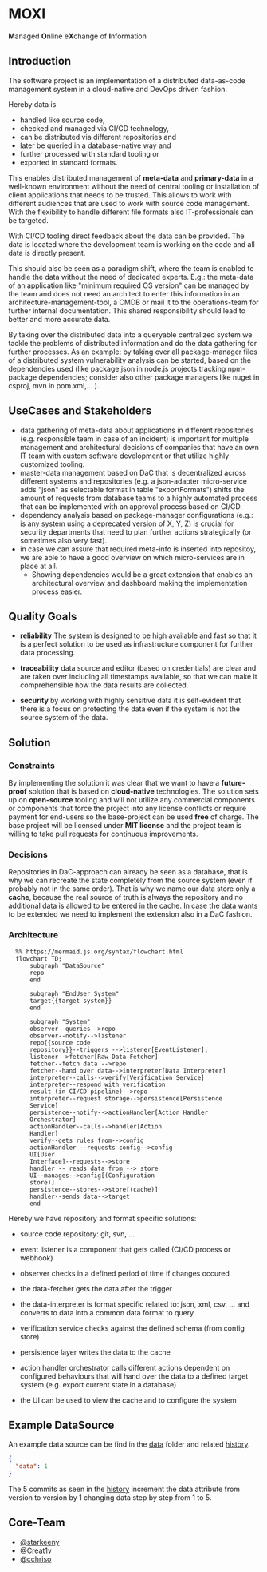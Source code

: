 # MOXI
**M**anaged **O**nline e**X**change of **I**nformation

## Introduction

The software project is an implementation of a distributed data-as-code management system in a cloud-native and DevOps driven fashion.

Hereby data is

* handled like source code,
* checked and managed via CI/CD technology,
* can be distributed via different repositories and
* later be queried in a database-native way and
* further processed with standard tooling or
* exported in standard formats.

This enables distributed management of **meta-data** and **primary-data** in a well-known environment without the need of central tooling or installation of client applications that needs to be trusted.
This allows to work with different audiences that are used to work with source code management.
With the flexibility to handle different file formats also IT-professionals can be targeted.

With CI/CD tooling direct feedback about the data can be provided.
The data is located where the development team is working on the code and all data is directly present.

This should also be seen as a paradigm shift, where the team is enabled to handle the data without the need of dedicated experts.
E.g.: the meta-data of an application like "minimum required OS version" can be managed by the team and does not need an architect to enter this information in an architecture-management-tool, a CMDB or mail it to the operations-team for further internal documentation.
This shared responsibility should lead to better and more accurate data.

By taking over the distributed data into a queryable centralized system we tackle the problems of distributed information and do the data gathering for further processes.
As an example: by taking over all package-manager files of a distributed system vulnerability analysis can be started, based on the dependencies used (like package.json in node.js projects tracking npm-package dependencies; consider also other package managers like nuget in csproj, mvn in pom.xml,... ).

## UseCases and Stakeholders

* data gathering of meta-data about applications in different repositories (e.g. responsible team in case of an incident) is important for multiple management and architectural decisions of companies that have an own IT team with custom software development or that utilize highly customized tooling.
* master-data management based on DaC that is decentralized across different systems and repositories (e.g. a json-adapter micro-service adds "json" as selectable format in table "exportFormats") shifts the amount of requests from database teams to a highly automated process that can be implemented with an approval process based on CI/CD.
* dependency analysis based on package-manager configurations (e.g.: is any system using a deprecated version of X, Y, Z) is crucial for security departments that need to plan further actions strategically (or sometimes also very fast).
* in case we can assure that required meta-info is inserted into repositoy, we are able to have a good overview on which micro-services are in place at all.
  * Showing dependencies would be a great extension that enables an architectural overview and dashboard making the implementation process easier.

## Quality Goals

* **reliability**
  The system is designed to be high available and fast so that it is a perfect solution to be used as infrastructure component for further data processing.
* **traceability**
  data source and editor (based on credentials) are clear and are taken over including all timestamps available, so that we can make it comprehensible how the data results are collected.

* **security**
  by working with highly sensitive data it is self-evident that there is a focus on protecting the data even if the system is not the source system of the data.

## Solution

### Constraints

By implementing the solution it was clear that we want to have a **future-proof** solution that is based on **cloud-native** technologies. The solution sets up on **open-source** tooling and will not utilize any commercial components or components that force the project into any license conflicts or require payment for end-users so the base-project can be used **free** of charge. The base project will be licensed under **MIT license** and the project team is willing to take pull requests for continuous improvements.

### Decisions

Repositories in DaC-approach can already be seen as a database, that is why we can recreate the state completely from the source system (even if probably not in the same order). That is why we name our data store only a **cache**, because the real source of truth is always the repository and no additional data is allowed to be entered in the cache. In case the data wants to be extended we need to implement the extension also in a DaC fashion.

### Architecture

```mermaid
  %% https://mermaid.js.org/syntax/flowchart.html
  flowchart TD;
      subgraph "DataSource"
      repo
      end

      subgraph "EndUser System"
      target{{target system}}
      end

      subgraph "System"
      observer--queries-->repo
      observer--notify-->listener
      repo{{source code
      repository}}--triggers -->listener[EventListener];
      listener-->fetcher[Raw Data Fetcher]
      fetcher--fetch data -->repo
      fetcher--hand over data-->interpreter[Data Interpreter]
      interpreter--calls-->verify[Verification Service]
      interpreter--respond with verification 
      result (in CI/CD pipeline)-->repo
      interpreter--request storage-->persistence[Persistence
      Service]
      persistence--notify-->actionHandler[Action Handler 
      Orchestrator]
      actionHandler--calls-->handler[Action 
      Handler]
      verify--gets rules from-->config
      actionHandler --requests config-->config
      UI[User 
      Interface]--requests-->store
      handler -- reads data from --> store
      UI--manages-->config[(Configuration 
      store)]
      persistence--stores-->store[(cache)]
      handler--sends data-->target
      end

```

Hereby we have repository and format specific solutions:

* source code repository: git, svn, ...

* event listener is a component that gets called (CI/CD process or webhook)
* observer checks in a defined period of time if changes occured
* the data-fetcher gets the data after the trigger
* the data-interpreter is format specific related to: json, xml, csv, ... and converts to data into a common data format to query

* verification service checks against the defined schema (from config store)
* persistence layer writes the data to the cache
* action handler orchestrator calls different actions dependent on configured behaviours that will hand over the data to a defined target system (e.g. export current state in a database)

* the UI can be used to view the cache and to configure the system

## Example DataSource

An example data source can be find in the [data](https://github.com/TheWebNativeData/architecture/tree/main/data) folder and related [history](https://github.com/TheWebNativeData/architecture/commits/main/data?since=2024-08-30&until=2024-08-30&author=starkeeny).

```json
{
  "data": 1
}
```

The 5 commits as seen in the [history](https://github.com/TheWebNativeData/architecture/commits/main/data?since=2024-08-30&until=2024-08-30&author=starkeeny) increment the data attribute from version to version by 1 changing data step by step from 1 to 5.

## Core-Team

* [@starkeeny](https://www.github.com/starkeeny)
* [@Creat1v](https://www.github.com/Creat1v)
* [@cchriso](https://www.github.com/cchriso)
